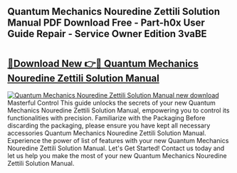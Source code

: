 ## Quantum Mechanics Nouredine Zettili Solution Manual PDF Download Free - Part-h0x User Guide Repair - Service Owner Edition 3vaBE

# <h2><a href="http://bc60074.oget.top/?id=Quantum+Mechanics+Nouredine+Zettili+Solution+Manual">🔗Download New 👉🔴 Quantum Mechanics Nouredine Zettili Solution Manual</a></h2>

[![Quantum Mechanics Nouredine Zettili Solution Manual new download](https://i.imgur.com/5g1atiW.png)](http://bc60074.oget.top/?id=Quantum+Mechanics+Nouredine+Zettili+Solution+Manual)
Masterful Control This guide unlocks the secrets of your new Quantum Mechanics Nouredine Zettili Solution Manual, empowering you to control its functionalities with precision. Familiarize with the Packaging Before discarding the packaging, please ensure you have kept all necessary accessories Quantum Mechanics Nouredine Zettili Solution Manual. Experience the power of list of features with your new Quantum Mechanics Nouredine Zettili Solution Manual. Let's Get Started! Contact us today and let us help you make the most of your new Quantum Mechanics Nouredine Zettili Solution Manual.
